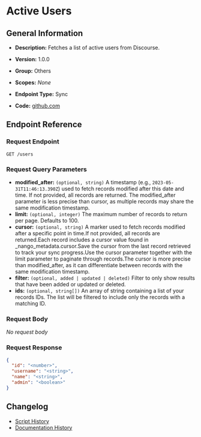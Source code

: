 <!-- BEGIN GENERATED CONTENT -->
# Active Users

## General Information

- **Description:** Fetches a list of active users from Discourse.

- **Version:** 1.0.0
- **Group:** Others
- **Scopes:** _None_
- **Endpoint Type:** Sync
- **Code:** [github.com](https://github.com/NangoHQ/integration-templates/tree/main/integrations/discourse/syncs/active-users.ts)


## Endpoint Reference

### Request Endpoint

`GET /users`

### Request Query Parameters

- **modified_after:** `(optional, string)` A timestamp (e.g., `2023-05-31T11:46:13.390Z`) used to fetch records modified after this date and time. If not provided, all records are returned. The modified_after parameter is less precise than cursor, as multiple records may share the same modification timestamp.
- **limit:** `(optional, integer)` The maximum number of records to return per page. Defaults to 100.
- **cursor:** `(optional, string)` A marker used to fetch records modified after a specific point in time.If not provided, all records are returned.Each record includes a cursor value found in _nango_metadata.cursor.Save the cursor from the last record retrieved to track your sync progress.Use the cursor parameter together with the limit parameter to paginate through records.The cursor is more precise than modified_after, as it can differentiate between records with the same modification timestamp.
- **filter:** `(optional, added | updated | deleted)` Filter to only show results that have been added or updated or deleted.
- **ids:** `(optional, string[])` An array of string containing a list of your records IDs. The list will be filtered to include only the records with a matching ID.

### Request Body

_No request body_

### Request Response

```json
{
  "id": "<number>",
  "username": "<string>",
  "name": "<string>",
  "admin": "<boolean>"
}
```

## Changelog

- [Script History](https://github.com/NangoHQ/integration-templates/commits/main/integrations/discourse/syncs/active-users.ts)
- [Documentation History](https://github.com/NangoHQ/integration-templates/commits/main/integrations/discourse/syncs/active-users.md)

<!-- END  GENERATED CONTENT -->

